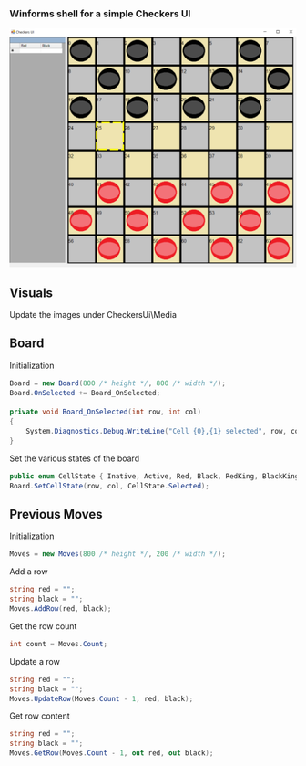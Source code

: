 ### Winforms shell for a simple Checkers UI

![main](https://github.com/speedyjeff/checkersui/blob/master/Media/main.png)


## Visuals

Update the images under CheckersUi\Media

## Board

Initialization
```C#
Board = new Board(800 /* height */, 800 /* width */);
Board.OnSelected += Board_OnSelected;

private void Board_OnSelected(int row, int col)
{
    System.Diagnostics.Debug.WriteLine("Cell {0},{1} selected", row, col);
}
```

Set the various states of the board
```C#
public enum CellState { Inative, Active, Red, Black, RedKing, BlackKing, Selected };
Board.SetCellState(row, col, CellState.Selected);
```

## Previous Moves

Initialization
```C#
Moves = new Moves(800 /* height */, 200 /* width */);
```

Add a row
```C#
string red = "";
string black = "";
Moves.AddRow(red, black);
```

Get the row count
```C#
int count = Moves.Count;
```

Update a row
```C#
string red = "";
string black = "";
Moves.UpdateRow(Moves.Count - 1, red, black);
```

Get row content
```C#
string red = "";
string black = "";
Moves.GetRow(Moves.Count - 1, out red, out black);
```